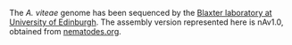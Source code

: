 [//]: # (Created by ./bin/manage_files.pl from ./species/Acanthocheilonema_viteae/PRJEB1697/Acanthocheilonema_viteae_PRJEB1697.annotation.html on Fri Jun 12 11:03:27 2020)
The _A. viteae_ genome has been sequenced by the [Blaxter laboratory at University of Edinburgh](http://www.nematodes.org/). The assembly version represented here is nAv1.0, obtained from [nematodes.org](http://nematodes.org/genomes/acanthocheilonema_viteae/).
